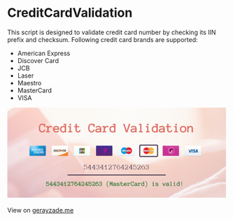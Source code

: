 # CreditCardValidation
This script is designed to validate credit card number by checking its IIN prefix and checksum. Following credit card brands are supported:
<ul>
<li>American Express</li>
<li>Discover Card</li>
<li>JCB</li>
<li>Laser</li>
<li>Maestro</li>
<li>MasterCard</li>
<li>VISA</li>
</ul>
<img width="500px" src="interface.png" />
<br/><br/>
View on <a href="http://www.gerayzade.me/apps/ccv/" target="_blank">gerayzade.me</a>
